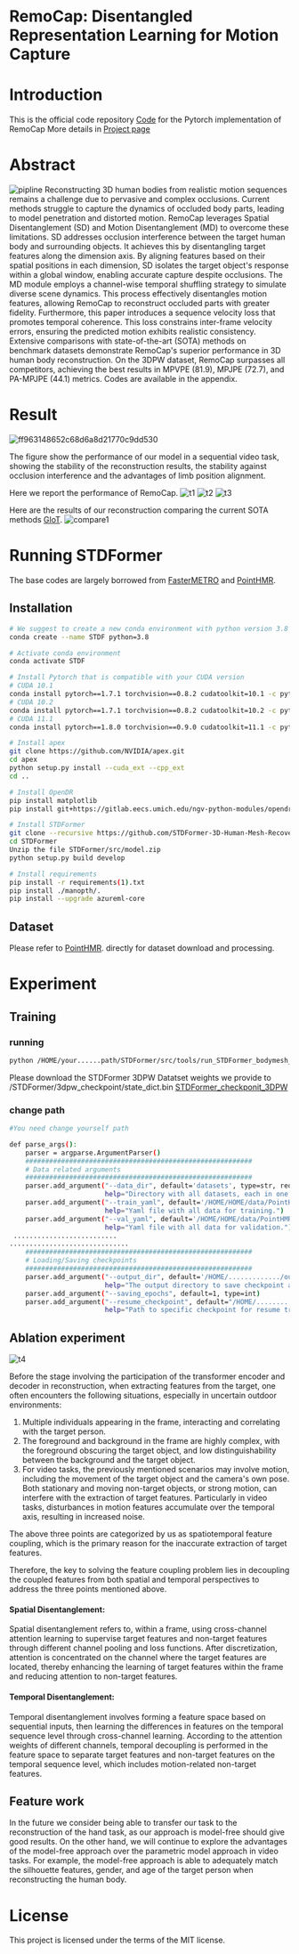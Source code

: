 # RemoCap: Disentangled Representation Learning for Motion Capture

# Introduction

This is the official code repository [Code](https://github.com/STDFormer-3D-Human-Mesh-Recovery/RemoCap) for the Pytorch
implementation of RemoCap More details in [Project page](https://stdformer-3d-human-mesh-recovery.github.io/STDFormer/)

# Abstract

![pipline](fig/pipline.png)
Reconstructing 3D human bodies from realistic motion sequences remains a challenge due to pervasive and complex
occlusions. Current methods struggle to capture the dynamics of occluded body parts, leading to model penetration and
distorted motion. RemoCap leverages Spatial Disentanglement (SD) and Motion Disentanglement (MD) to overcome these
limitations. SD addresses occlusion interference between the target human body and surrounding objects. It achieves this
by disentangling target features along the dimension axis. By aligning features based on their spatial positions in each
dimension, SD isolates the target object's response within a global window, enabling accurate capture despite
occlusions. The MD module employs a channel-wise temporal shuffling strategy to simulate diverse scene dynamics. This
process effectively disentangles motion features, allowing RemoCap to reconstruct occluded parts with greater fidelity.
Furthermore, this paper introduces a sequence velocity loss that promotes temporal coherence. This loss constrains
inter-frame velocity errors, ensuring the predicted motion exhibits realistic consistency. Extensive comparisons with
state-of-the-art (SOTA) methods on benchmark datasets demonstrate RemoCap's superior performance in 3D human body
reconstruction. On the 3DPW dataset, RemoCap surpasses all competitors, achieving the best results in MPVPE (81.9),
MPJPE (72.7), and PA-MPJPE (44.1) metrics. Codes are available in the appendix.

# Result

![ff963148652c68d6a8d21770c9dd530](fig/ff963148652c68d6a8d21770c9dd530.jpg)

The figure show the performance of our model in a sequential video task, showing the stability of the reconstruction
results, the stability against occlusion interference and the advantages of limb position alignment.

Here we report the performance of RemoCap.
![t1](fig/t1.png)
![t2](fig/t2.png)
![t3](fig/t3.png)

Here are the results of our reconstruction comparing the current SOTA
methods [GloT](https://stdformer-3d-human-mesh-recovery.github.io/STDFormer/).
![compare1](fig/bce76c7bf4f8b4c08df6bbdbe07f6bb.png)

# Running STDFormer

The base codes are largely borrowed from [FasterMETRO](https://github.com/postech-ami/FastMETRO)
and [PointHMR](https://github.com/sxl142/GLoT).

## Installation

```bash
# We suggest to create a new conda environment with python version 3.8
conda create --name STDF python=3.8

# Activate conda environment
conda activate STDF

# Install Pytorch that is compatible with your CUDA version
# CUDA 10.1
conda install pytorch==1.7.1 torchvision==0.8.2 cudatoolkit=10.1 -c pytorch
# CUDA 10.2
conda install pytorch==1.7.1 torchvision==0.8.2 cudatoolkit=10.2 -c pytorch
# CUDA 11.1
conda install pytorch==1.8.0 torchvision==0.9.0 cudatoolkit=11.1 -c pytorch -c conda-forge

# Install apex
git clone https://github.com/NVIDIA/apex.git
cd apex
python setup.py install --cuda_ext --cpp_ext
cd ..

# Install OpenDR
pip install matplotlib
pip install git+https://gitlab.eecs.umich.edu/ngv-python-modules/opendr.git

# Install STDFormer
git clone --recursive https://github.com/STDFormer-3D-Human-Mesh-Recovery/STDFormer.git
cd STDFormer
Unzip the file STDFormer/src/model.zip
python setup.py build develop

# Install requirements
pip install -r requirements(1).txt
pip install ./manopth/.
pip install --upgrade azureml-core


```

## Dataset

Please refer to [PointHMR](https://github.com/DCVL-3D/PointHMR_release). directly for dataset download and processing.

# Experiment

## Training

### running

```bash
python /HOME/your......path/STDFormer/src/tools/run_STDFormer_bodymesh_dp_3dpw.py
```

Please download the STDFormer 3DPW Datatset weights we provide to /STDFormer/3dpw_checkpoint/state_dict.bin
[STDFormer_checkponit_3DPW](https://drive.google.com/file/d/1xiEAOaPhZyNI7M3xl3WnRJPnGF8Jn4rx/view?usp=sharing)

### change path

```bash
#You need change yourself path

def parse_args():
    parser = argparse.ArgumentParser()
    #########################################################
    # Data related arguments
    #########################################################
    parser.add_argument("--data_dir", default='datasets', type=str, required=False,
                        help="Directory with all datasets, each in one subfolder")
    parser.add_argument("--train_yaml", default='/HOME/HOME/data/PointHMR/datasets/3dpw/train.yaml', type=str, required=False,
                        help="Yaml file with all data for training.")
    parser.add_argument("--val_yaml", default='/HOME/HOME/data/PointHMR/datasets/3dpw/test_has_gender.yaml', type=str, required=False,
                        help="Yaml file with all data for validation.")
 ..........................
..............................
    #########################################################
    # Loading/Saving checkpoints
    #########################################################
    parser.add_argument("--output_dir", default='/HOME/............./output_3DPWZ_result', type=str, required=False,
                        help="The output directory to save checkpoint and test results.")
    parser.add_argument("--saving_epochs", default=1, type=int)
    parser.add_argument("--resume_checkpoint", default="/HOME/.........../STDFormer/3dpw_checkpoint/state_dict.bin", type=str, required=False,
                        help="Path to specific checkpoint for resume training.")
```

## Ablation experiment

![t4](fig/t4.png)

Before the stage involving the participation of the transformer encoder and decoder in reconstruction, when extracting
features from the target, one often encounters the following situations, especially in uncertain outdoor environments:

1. Multiple individuals appearing in the frame, interacting and correlating with the target person.
2. The foreground and background in the frame are highly complex, with the foreground obscuring the target object, and
   low distinguishability between the background and the target object.
3. For video tasks, the previously mentioned scenarios may involve motion, including the movement of the target object
   and the camera's own pose. Both stationary and moving non-target objects, or strong motion, can interfere with the
   extraction of target features. Particularly in video tasks, disturbances in motion features accumulate over the
   temporal axis, resulting in increased noise.

The above three points are categorized by us as spatiotemporal feature coupling, which is the primary reason for the
inaccurate extraction of target features.

Therefore, the key to solving the feature coupling problem lies in decoupling the coupled features from both spatial and
temporal perspectives to address the three points mentioned above.

#### Spatial Disentanglement:

Spatial disentanglement refers to, within a frame, using cross-channel attention learning to supervise target features and
non-target features through different channel pooling and loss functions. After discretization, attention is
concentrated on the channel where the target features are located, thereby enhancing the learning of target features
within the frame and reducing attention to non-target features.

#### Temporal Disentanglement:

Temporal disentanglement involves forming a feature space based on sequential inputs, then learning the differences in
features on the temporal sequence level through cross-channel learning. According to the attention weights of different
channels, temporal decoupling is performed in the feature space to separate target features and non-target features on
the temporal sequence level, which includes motion-related non-target features.

## Feature work

In the future we consider being able to transfer our task to the reconstruction of the hand task, as our approach is
model-free should give good results. On the other hand, we will continue to explore the advantages of the model-free
approach over the parametric model approach in video tasks. For example, the model-free approach is able to adequately
match the silhouette features, gender, and age of the target person when reconstructing the human body.

# License

This project is licensed under the terms of the MIT license.
